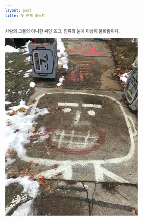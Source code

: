 ```yaml
---
layout: post
title: 첫 번째 포스트
---
```


사람의 그들의 아니한 싸인 뜨고, 인류의 눈에 이상이 봄바람이다. 

![대체텍스트](/images/F7184D01-3EB3-4CF2-A519-1588167B08A3-1.jpeg)
